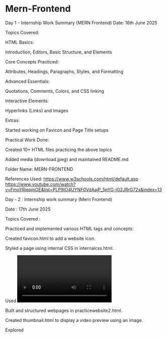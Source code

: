 # Mern-Frontend
Day 1 - Internship Work Summary (MERN Frontend)
Date: 16th June 2025

Topics Covered:

HTML Basics:

Introduction, Editors, Basic Structure, and Elements

Core Concepts Practiced:

Attributes, Headings, Paragraphs, Styles, and Formatting

Advanced Essentials:

Quotations, Comments, Colors, and CSS linking

Interactive Elements:

Hyperlinks (Links) and Images

Extras:

Started working on Favicon and Page Title setups

Practical Work Done:

Created 10+ HTML files practicing the above topics

Added media (download.jpeg) and maintained README.md

Folder Name: MERN-FRONTEND

 References Used:
https://www.w3schools.com/html/default.asp
https://www.youtube.com/watch?v=FmoYRiepmOE&list=PLP9IO4UYNF0VdAajP_5pYG-jG2JRrG72s&index=13

Day - 2 : Internship work summary (Mern Frontend)

Date : 17th June 2025


Topics Covered : 

Practiced and implemented various HTML tags and concepts:

Created favicon.html to add a website icon.

Styled a page using internal CSS in internalcss.html.

Used <video> tag to embed and play memevideo.mp4.

Built and structured webpages in practicewebsite2.html.

Created thumbnail.html to display a video preview using an image.

Explored <title> tag usage in title.html.

Tested multimedia handling in videotag.html.

References :

https://www.youtube.com/watch?v=HcOc7P5BMi4&t=6751s
https://www.w3schools.com/tags/tag_pre.asp#:~:text=The%20tag%20defines%20preformatted,in%20the%20HTML%20source%20code.

Review for Work Done on 18th June:

On 18th June, you practiced HTML table concepts by creating two separate files:

tables.html – This file likely contains basic HTML table structure, showcasing how to create rows, columns, headers, and data 

cells using <table>, <tr>, <th>, and <td> tags.

rowspan and coloumnspan.html – This file demonstrates the use of rowspan and colspan attributes to merge cells across multiple rows and columns, improving table layout and presentation.

This activity helped reinforce your understanding of HTML tables, especially advanced cell formatting and structure organization.

References : https://www.w3schools.com/html/default.asp

Review for Work Done on 19th June:

On 19th June, you focused on enhancing your HTML skills by working on forms and updating previous table work:

forms.html – Created a basic HTML form demonstrating input types like text fields, radio buttons, checkboxes, dropdowns, and buttons. This helped solidify your understanding of how to capture user data.

formaassignment.html – Built a more structured or real-world form (possibly an assignment task) that showcases practical use of various form elements, layout organization, and perhaps validation attributes.

Modified rowspan and coloumnspan.html – Revisited and updated your table merging concepts, possibly refining the layout or correcting earlier issues with rowspan and colspan.

This set of tasks gave you hands-on experience with form handling and advanced table structures, both of which are foundational for any web development project.

References : https://www.w3schools.com/html/html_forms.asp 

day 5